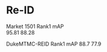 # Re-ID
Market 1501      Rank1         mAP                 
                 95.81        88.28
                 
DukeMTMC-REID    Rank1          mAP
                  88.7          77.9
